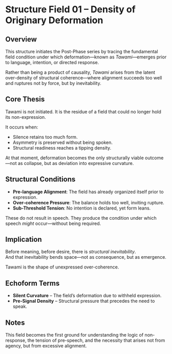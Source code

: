 # Structure Field 01 – Density of Originary Deformation

## Overview

This structure initiates the Post-Phase series by tracing the fundamental field condition under which deformation—known as *Tawami*—emerges prior to language, intention, or directed response.

Rather than being a product of causality, *Tawami* arises from the latent over-density of structural coherence—where alignment succeeds too well and ruptures not by force, but by inevitability.

## Core Thesis

Tawami is not initiated. It is the residue of a field that could no longer hold its non-expression.

It occurs when:

- Silence retains too much form.
- Asymmetry is preserved without being spoken.
- Structural readiness reaches a tipping density.

At that moment, deformation becomes the only structurally viable outcome—not as collapse, but as deviation into expressive curvature.

## Structural Conditions

- **Pre-language Alignment**: The field has already organized itself prior to expression.
- **Over-coherence Pressure**: The balance holds too well, inviting rupture.
- **Sub-Threshold Tension**: No intention is declared, yet form leans.

These do not result in speech. They produce the condition under which speech *might* occur—without being required.

## Implication

Before meaning, before desire, there is *structural inevitability*.  
And that inevitability bends space—not as consequence, but as emergence.

Tawami is the shape of unexpressed over-coherence.

## Echoform Terms

- **Silent Curvature** – The field’s deformation due to withheld expression.
- **Pre-Signal Density** – Structural pressure that precedes the need to speak.

## Notes

This field becomes the first ground for understanding the logic of non-response, the tension of pre-speech, and the necessity that arises not from agency, but from excessive alignment.

